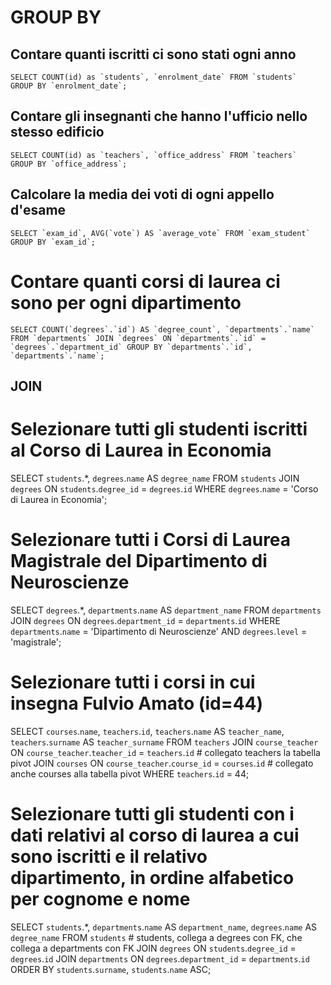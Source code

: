# GROUP BY 

## Contare quanti iscritti ci sono stati ogni anno
```SELECT COUNT(id) as `students`, `enrolment_date`
FROM `students` 
GROUP BY `enrolment_date`; ```

## Contare gli insegnanti che hanno l'ufficio nello stesso edificio

``` SELECT COUNT(id) as `teachers`, `office_address`
FROM `teachers` 
GROUP BY `office_address`; ```

## Calcolare la media dei voti di ogni appello d'esame

```SELECT `exam_id`, AVG(`vote`) AS `average_vote`
FROM `exam_student`
GROUP BY `exam_id`; ```

# Contare quanti corsi di laurea ci sono per ogni dipartimento

```SELECT COUNT(`degrees`.`id`) AS `degree_count`,
`departments`.`name`
FROM `departments`
JOIN `degrees`
ON `departments`.`id` = `degrees`.`department_id`
GROUP BY `departments`.`id`, `departments`.`name`;```


## JOIN

# Selezionare tutti gli studenti iscritti al Corso di Laurea in Economia

SELECT `students`.*,
`degrees`.`name` AS `degree_name`
FROM `students`
JOIN `degrees`
ON `students`.`degree_id` = `degrees`.`id`
WHERE `degrees`.`name` = 'Corso di Laurea in Economia';

# Selezionare tutti i Corsi di Laurea Magistrale del Dipartimento di Neuroscienze

SELECT `degrees`.*,
`departments`.`name` AS `department_name`
FROM `departments`
JOIN `degrees`
ON `degrees`.`department_id` = `departments`.`id`
WHERE `departments`.`name` = 'Dipartimento di Neuroscienze'
AND `degrees`.`level` = 'magistrale';

# Selezionare tutti i corsi in cui insegna Fulvio Amato (id=44)

SELECT `courses`.`name`,
`teachers`.`id`,
`teachers`.`name` AS `teacher_name`,
`teachers`.`surname` AS `teacher_surname`
FROM `teachers`
JOIN `course_teacher` ON `course_teacher`.`teacher_id` = `teachers`.`id` # collegato teachers la tabella pivot
JOIN `courses` ON `course_teacher`.`course_id` = `courses`.`id` # collegato anche courses alla tabella pivot
WHERE `teachers`.`id` = 44;

# Selezionare tutti gli studenti con i dati relativi al corso di laurea a cui sono iscritti e il relativo dipartimento, in ordine alfabetico per cognome e nome

SELECT `students`.*,
`departments`.`name` AS `department_name`,
`degrees`.`name` AS `degree_name`
FROM `students` # students, collega a degrees con FK, che collega a departments con FK
JOIN `degrees` ON `students`.`degree_id` = `degrees`.`id`
JOIN `departments` ON `degrees`.`department_id` = `departments`.`id`
ORDER BY `students`.`surname`, `students`.`name` ASC;
